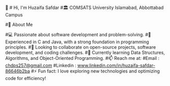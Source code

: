 👋 # Hi, I'm Huzaifa Safdar
#🏛 COMSATS University Islamabad, Abbottabad Campus

#🚀 About Me

#💻 Passionate about software development and problem-solving.
#🔹 Experienced in C and Java, with a strong foundation in programming principles.
#🤝 Looking to collaborate on open-source projects, software development, and coding challenges.
#🌱 Currently learning Data Structures, Algorithms, and Object-Oriented Programming.
#📫 Reach me at: 
#Email : chdps257@gmail.com
#Linkedin : www.linkedin.com/in/huzaifa-safdar-86646b2ba
#⚡ Fun fact: I love exploring new technologies and optimizing code for efficiency!
